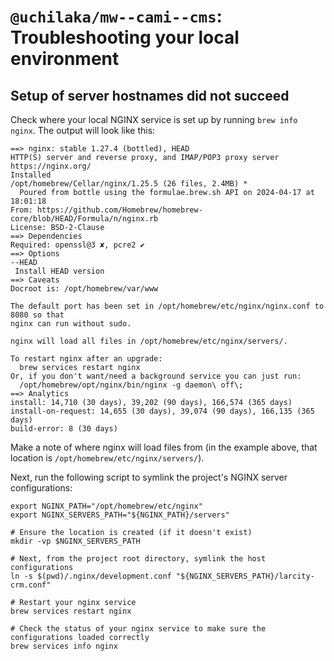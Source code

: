 # `@uchilaka/mw--cami--cms`: Troubleshooting your local environment

## Setup of server hostnames did not succeed

Check where your local NGINX service is set up by running `brew info nginx`. The output will look like this:

```shell
==> nginx: stable 1.27.4 (bottled), HEAD
HTTP(S) server and reverse proxy, and IMAP/POP3 proxy server
https://nginx.org/
Installed
/opt/homebrew/Cellar/nginx/1.25.5 (26 files, 2.4MB) *
  Poured from bottle using the formulae.brew.sh API on 2024-04-17 at 18:01:18
From: https://github.com/Homebrew/homebrew-core/blob/HEAD/Formula/n/nginx.rb
License: BSD-2-Clause
==> Dependencies
Required: openssl@3 ✘, pcre2 ✔
==> Options
--HEAD
 Install HEAD version
==> Caveats
Docroot is: /opt/homebrew/var/www

The default port has been set in /opt/homebrew/etc/nginx/nginx.conf to 8080 so that
nginx can run without sudo.

nginx will load all files in /opt/homebrew/etc/nginx/servers/.

To restart nginx after an upgrade:
  brew services restart nginx
Or, if you don't want/need a background service you can just run:
  /opt/homebrew/opt/nginx/bin/nginx -g daemon\ off\;
==> Analytics
install: 14,710 (30 days), 39,202 (90 days), 166,574 (365 days)
install-on-request: 14,655 (30 days), 39,074 (90 days), 166,135 (365 days)
build-error: 8 (30 days)
```

Make a note of where nginx will load files from (in the example above, that location is `/opt/homebrew/etc/nginx/servers/`).

Next, run the following script to symlink the project's NGINX server configurations:

```shell
export NGINX_PATH="/opt/homebrew/etc/nginx"
export NGINX_SERVERS_PATH="${NGINX_PATH}/servers"

# Ensure the location is created (if it doesn't exist)
mkdir -vp $NGINX_SERVERS_PATH

# Next, from the project root directory, symlink the host configurations
ln -s $(pwd)/.nginx/development.conf "${NGINX_SERVERS_PATH}/larcity-crm.conf"

# Restart your nginx service
brew services restart nginx

# Check the status of your nginx service to make sure the configurations loaded correctly
brew services info nginx
```
